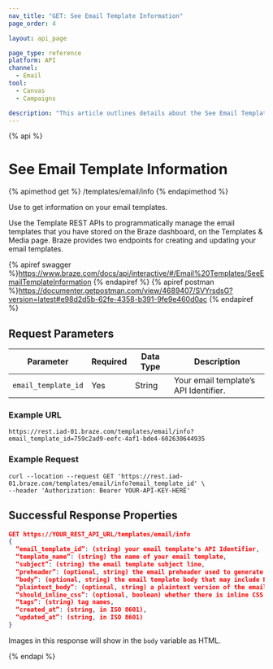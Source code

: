 ```yaml
---
nav_title: "GET: See Email Template Information"
page_order: 4

layout: api_page

page_type: reference
platform: API
channel:
  - Email
tool:
  - Canvas
  - Campaigns

description: "This article outlines details about the See Email Template Braze endpoint."
---
```

{% api %}
# See Email Template Information
{% apimethod get %}
/templates/email/info
{% endapimethod %}

Use to get information on your email templates.

Use the Template REST APIs to programmatically manage the email templates that you have stored on the Braze dashboard, on the Templates & Media page. Braze provides two endpoints for creating and updating your email templates.

{% apiref swagger %}https://www.braze.com/docs/api/interactive/#/Email%20Templates/SeeEmailTemplateInformation {% endapiref %}
{% apiref postman %}https://documenter.getpostman.com/view/4689407/SVYrsdsG?version=latest#e98d2d5b-62fe-4358-b391-9fe9e460d0ac {% endapiref %}

## Request Parameters

| Parameter | Required | Data Type | Description |
|---|---|---|---|
| `email_template_id`  | Yes | String | Your email template’s API Identifier. |

### Example URL
`https://rest.iad-01.braze.com/templates/email/info?email_template_id=759c2ad9-eefc-4af1-bde4-602630644935
`

### Example Request
```
curl --location --request GET 'https://rest.iad-01.braze.com/templates/email/info?email_template_id' \
--header 'Authorization: Bearer YOUR-API-KEY-HERE'
```

## Successful Response Properties

```json
GET https://YOUR_REST_API_URL/templates/email/info
{
  “email_template_id”: (string) your email template's API Identifier,
  “template_name”: (string) the name of your email template,
  “subject”: (string) the email template subject line,
  “preheader”: (optional, string) the email preheader used to generate previews in some clients),
  “body”: (optional, string) the email template body that may include HTML,
  “plaintext_body”: (optional, string) a plaintext version of the email template body,
  “should_inline_css”: (optional, boolean) whether there is inline CSS in the body of the template - defaults to the css inlining value for the App Group,
  “tags”: (string) tag names,
  “created_at”: (string, in ISO 8601),
  “updated_at”: (string, in ISO 8601)
}
```

Images in this response will show in the `body` variable as HTML.

{% endapi %}
